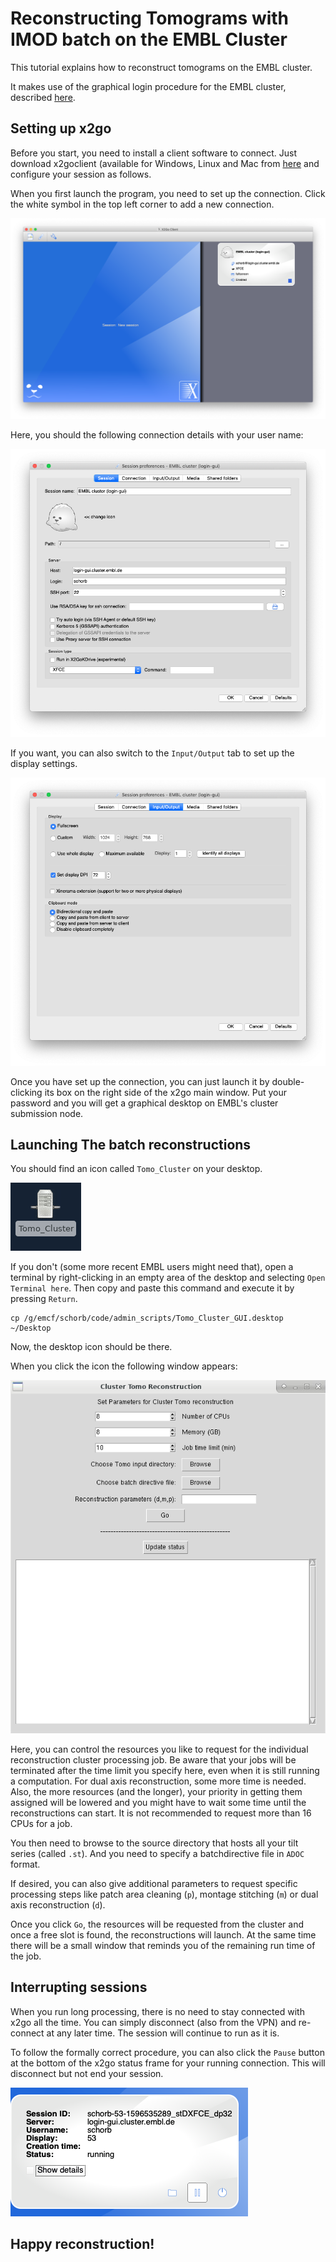 # Reconstructing Tomograms with IMOD batch on the EMBL Cluster

This tutorial explains how to reconstruct tomograms on the EMBL cluster.

It makes use of the graphical login procedure for the EMBL cluster, described [here](https://wiki.embl.de/cluster/Env).


## Setting up x2go

Before you start, you need to install a client software to connect.
Just download x2goclient (available for Windows, Linux and Mac from [here](https://wiki.x2go.org/doku.php/doc:installation:x2goclient) and configure your session as follows.

When you first launch the program, you need to set up the connection. Click the white symbol in the top left corner to add a new connection.

![x2go](doc/img/X2go.png "x2go")

Here, you should the following connection details with your user name:

![x2go_connect](doc/img/conn_01.png "x2go - connection details")

If you want, you can also switch to the `Input/Output` tab to set up the display settings.

![x2go_disp](doc/img/conn_disp.png "x2go - display settings")


Once you have set up the connection, you can just launch it by double-clicking its box on the right side of the x2go main window. Put your password and you will get a graphical desktop on EMBL's cluster submission node.

## Launching The batch reconstructions

You should find an icon called `Tomo_Cluster` on your desktop.

![desktop](doc/img/cluster_icon.png "Tomogram Reconstruction - Desktop icon")

If you don't (some more recent EMBL users might need that), open a terminal by right-clicking in an empty area of the desktop and selecting `Open Terminal here`.
Then copy and paste this command and execute it by pressing `Return`.

```
cp /g/emcf/schorb/code/admin_scripts/Tomo_Cluster_GUI.desktop ~/Desktop
```

Now, the desktop icon should be there.

When you click the icon the following window appears:

![params](doc/img/tomo_cluster_params.png "Tomogram Reconstruction - Cluster parameters")

Here, you can control the resources you like to request for the individual reconstruction cluster processing job. Be aware that your jobs will be terminated after the time limit you specify here, even when it is still running a computation. For dual axis reconstruction, some more time is needed. Also, the more resources (and the longer), your priority in getting them assigned will be lowered and you might have to wait some time until the reconstructions can start. It is not recommended to request more than 16 CPUs for a job.

You then need to browse to the source directory that hosts all your tilt series (called `.st`). And you need to specify a batchdirective file in `ADOC` format.

If desired, you can also give additional parameters to request specific processing steps like patch area cleaning (`p`), montage stitching (`m`) or dual axis reconstruction (`d`).

Once you click `Go`, the resources will be requested from the cluster and once a free slot is found, the reconstructions will launch. At the same time there will be a small window that reminds you of the remaining run time of the job.





## Interrupting sessions

When you run long processing, there is no need to stay connected with x2go all the time. You can simply disconnect (also from the VPN) and re-connect at any later time. The session will continue to run as it is.

To follow the formally correct procedure, you can also click the `Pause` button at the bottom of the x2go status frame for your running connection. This will disconnect but not end your session.

![pause](doc/img/x2go_pause.png "x2go - Pause")



## Happy reconstruction!
